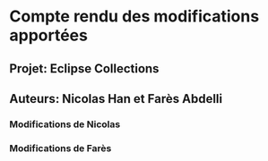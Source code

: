 # Compte rendu des modifications apportées
## Projet: Eclipse Collections
## Auteurs: Nicolas Han et Farès Abdelli
### Modifications de Nicolas
### Modifications de Farès
